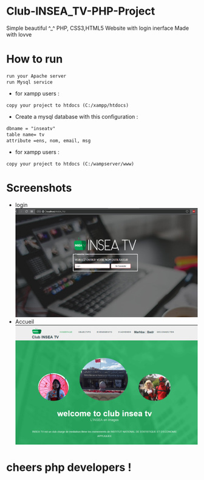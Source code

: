 # Club-INSEA_TV-PHP-Project
Simple beautiful ^_^ PHP, CSS3,HTML5
Website with login inerface 
Made with lovve
 
 # How to run 
 ```
 run your Apache server
 run Mysql service
 ```
 * for xampp users :
 ```
 copy your project to htdocs (C:/xampp/htdocs)
 
 ```
 * Create a mysql database with this configuration :
 ```
 dbname = "inseatv"
 table name= tv
 attribute =ens, nom, email, msg
 ```
  * for xampp users :
 ```
 copy your project to htdocs (C:/wampserver/www)
 ```
# Screenshots
* login
![login](/images/Capture.PNG)
* Accueil
 ![Accueil](/images/Capture2.PNG)
# cheers php developers !
